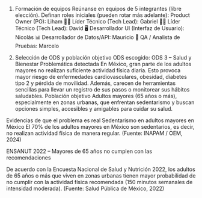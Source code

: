 1. Formación de equipos
Reúnanse en equipos de 5 integrantes (libre elección).
Definan roles iniciales (pueden rotar más adelante):
Product Owner (PO): Liham
👨‍💻 Líder Técnico (Tech Lead): Gabriel
👨‍💻 Líder Técnico (Tech Lead): David
🖥️ Desarrollador UI (Interfaz de Usuario): Nicolás
📊 Desarrollador de Datos/API: Mauricio
🧪 QA / Analista de Pruebas: Marcelo


2. Selección de ODS y población objetivo
ODS escogido: ODS 3 – Salud y Bienestar
Problemática detectada
En México, gran parte de los adultos mayores no realizan suficiente actividad física diaria. Esto provoca mayor riesgo de enfermedades cardiovasculares, obesidad, diabetes tipo 2 y pérdida de movilidad. Además, carecen de herramientas sencillas para llevar un registro de sus pasos o monitorear sus hábitos saludables.
Población objetivo
Adultos mayores (65 años o más), especialmente en zonas urbanas, que enfrentan sedentarismo y buscan opciones simples, accesibles y amigables para cuidar su salud.


Evidencias de que el problema es real
Sedentarismo en adultos mayores en México
El 70% de los adultos mayores en México son sedentarios, es decir, no realizan actividad física de manera regular.
 (Fuente: INAPAM / OEM, 2024) 


ENSANUT 2022 – Mayores de 65 años no cumplen con las recomendaciones


De acuerdo con la Encuesta Nacional de Salud y Nutrición 2022, los adultos de 65 años o más que viven en zonas urbanas tienen mayor probabilidad de no cumplir con la actividad física recomendada (150 minutos semanales de intensidad moderada).
 (Fuente: Salud Pública de México, 2022) 


